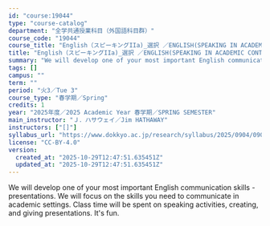 ```yaml
---
id: "course:19044"
type: "course-catalog"
department: "全学共通授業科目（外国語科目群）"
course_code: "19044"
course_title: "English（スピーキングIIa)_選択 ／ENGLISH(SPEAKING IN ACADEMIC CONTEXTS IIA: PRESENTATION)"
title: "English（スピーキングIIa)_選択 ／ENGLISH(SPEAKING IN ACADEMIC CONTEXTS IIA: PRESENTATION)"
summary: "We will develop one of your most important English communication skills - presentations. We will focus on the skills you…"
tags: []
campus: ""
term: ""
period: "火3／Tue 3"
course_type: "春学期／Spring"
credits: 1
year: "2025年度／2025 Academic Year 春学期／SPRING SEMESTER"
main_instructor: "Ｊ．ハサウェイ／Jim HATHAWAY"
instructors: ["[]"]
syllabus_url: "https://www.dokkyo.ac.jp/research/syllabus/2025/0904/0904_19044_ja_JP.html"
license: "CC-BY-4.0"
version:
  created_at: "2025-10-29T12:47:51.635451Z"
  updated_at: "2025-10-29T12:47:51.635451Z"
---
```

We will develop one of your most important English communication skills - presentations. We will focus on the skills you need to communicate in academic settings. Class time will be spent on speaking activities, creating, and giving presentations. It's fun.
